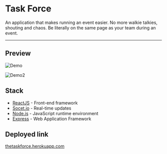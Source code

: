 Task Force
===================

An application that makes running an event easier. No more walkie talkies, shouting and chaos. Be literally on the same page as your team during an event.

----------


Preview
-------------

![Demo](http://res.cloudinary.com/celinewsm/image/upload/v1479305698/Screen_Shot_2016-11-16_at_10.11.14_PM_ss6bvx.jpg)

![Demo2](http://res.cloudinary.com/celinewsm/image/upload/v1479305699/Screen_Shot_2016-11-16_at_10.12.35_PM_nc5bjx.jpg)

Stack
-------------
- [ReactJS](https://facebook.github.io/react/) - Front-end framework
- [Socet.io](http://socket.io/) - Real-time updates
- [Node.js](https://nodejs.org/) - JavaScript runtime environment
- [Express](http://expressjs.com/) - Web Application Framework

Deployed link
-------------
[thetaskforce.herokuapp.com](http://thetaskforce.herokuapp.com)
